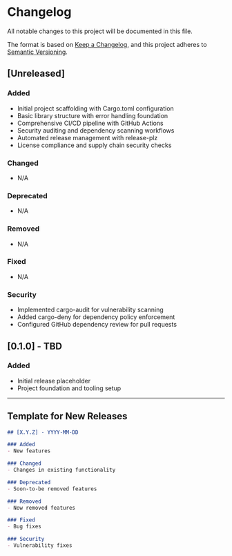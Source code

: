 # Changelog

All notable changes to this project will be documented in this file.

The format is based on [Keep a Changelog](https://keepachangelog.com/en/1.0.0/),
and this project adheres to [Semantic Versioning](https://semver.org/spec/v2.0.0.html).

## [Unreleased]

### Added
- Initial project scaffolding with Cargo.toml configuration
- Basic library structure with error handling foundation
- Comprehensive CI/CD pipeline with GitHub Actions
- Security auditing and dependency scanning workflows
- Automated release management with release-plz
- License compliance and supply chain security checks

### Changed
- N/A

### Deprecated
- N/A

### Removed
- N/A

### Fixed
- N/A

### Security
- Implemented cargo-audit for vulnerability scanning
- Added cargo-deny for dependency policy enforcement
- Configured GitHub dependency review for pull requests

## [0.1.0] - TBD

### Added
- Initial release placeholder
- Project foundation and tooling setup

---

## Template for New Releases

```markdown
## [X.Y.Z] - YYYY-MM-DD

### Added
- New features

### Changed
- Changes in existing functionality

### Deprecated
- Soon-to-be removed features

### Removed
- Now removed features

### Fixed
- Bug fixes

### Security
- Vulnerability fixes
```